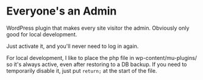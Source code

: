 # Everyone's an Admin
WordPress plugin that makes every site visitor the admin. Obviously only good for local development.

Just activate it, and you'll never need to log in again.

For local development, I like to place the php file in wp-content/mu-plugins/ so it's always active, even after restoring to a DB backup. If you need to temporarily disable it, just put `return;` at the start of the file.
